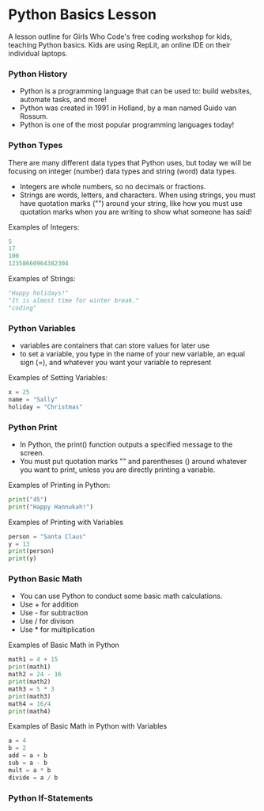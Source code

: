 # Python Basics Lesson
A lesson outline for Girls Who Code's free coding workshop for kids, teaching Python basics. Kids are using RepLit, an online IDE on their individual laptops.

### Python History
  * Python is a programming language that can be used to: build websites,  automate tasks, and more!
  * Python was created in 1991 in Holland, by a man named Guido van Rossum.
  *  Python is one of the most popular programming languages today!

### Python Types
There are many different data types that Python uses, but today we will be focusing on integer (number) data types and string (word) data types.
 * Integers are whole numbers, so no decimals or fractions.
 * Strings are words, letters, and characters. When using strings, you must have quotation marks ("") around your string, like how you must use quotation marks when
   you are writing to show what someone has said!

Examples of Integers:
```python
5
17
100
12358660964382304
```

Examples of Strings:
```python
"Happy holidays!"
"It is almost time for winter break."
"coding"
```

### Python Variables
  * variables are containers that can store values for later use
  * to set a variable, you type in the name of your new variable, an equal sign (=), and whatever you want your variable to represent <br>

  
Examples of Setting Variables:
```python 
x = 25
name = "Sally"
holiday = "Christmas"
```
### Python Print
  * In Python, the print() function outputs a specified message to the screen.
  * You must put quotation marks "" and parentheses () around whatever you want to print, unless you are directly printing a variable. <br>

Examples of Printing in Python:
```python
print("45")
print("Happy Hannukah!")
```

Examples of Printing with Variables
```python
person = "Santa Claus"
y = 13
print(person) 
print(y)
```
### Python Basic Math
 * You can use Python to conduct some basic math calculations.
 * Use + for addition
 * Use - for subtraction
 * Use / for divison
 * Use * for multiplication

Examples of Basic Math in Python
```python
math1 = 4 + 15
print(math1)
math2 = 24 - 16
print(math2)
math3 = 5 * 3
print(math3)
math4 = 16/4
print(math4)
```

Examples of Basic Math in Python with Variables
```python
a = 4
b = 2
add = a + b
sub = a - b
mult = a * b
divide = a / b
```
### Python If-Statements

